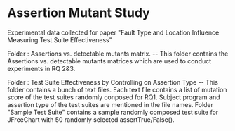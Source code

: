 # Assertion Mutant Study
Experimental data collected for paper "Fault Type and Location Influence Measuring Test Suite Effectiveness"

Folder : Assertions vs. detectable mutants matrix.
-- This folder contains the Assertions vs. detectable mutants matrices which are used to conduct experiments in RQ 2&3.

Folder : Test Suite Effectiveness by Controlling on Assertion Type
-- This folder contains a bunch of text files. Each text file contains a list of mutation score of the test suites randomly conposed for RQ1. Subject program and assertion type of the test suites are mentioned in the file names. Folder "Sample Test Suite" contains a sample randomly composed test suite for JFreeChart with 50 randomly selected assertTrue/False(). 
